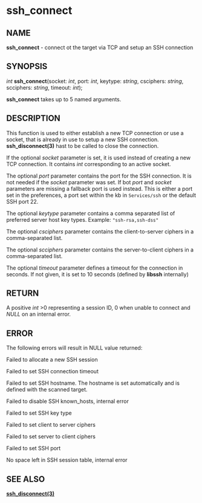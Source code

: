 # ssh_connect

## NAME

**ssh_connect** - connect ot the target via TCP and setup an SSH connection

## SYNOPSIS

*int* **ssh_connect**(socket: *int*, port: *int*, keytype: *string*, csciphers: *string*, scciphers: *string*, timeout: *int*);

**ssh_connect** takes up to 5 named arguments.

## DESCRIPTION

This function is used to either establish a new TCP connection or use a socket, that is already in use to setup a new SSH connection. **ssh_disconnect(3)** hast to be called to close the connection.

If the optional *socket* parameter is set, it is used instead of creating a new TCP connection. It contains *int* corresponding to an active socket.

The optional *port* parameter contains the port for the SSH connection. It is not needed if the *socket* parameter was set. If bot *port* and *socket* parameters are missing a fallback port is used instead. This is either a port set in the preferences, a port set within the kb in `Services/ssh` or the default SSH port 22.

The optional *keytype* parameter contains a comma separated list of preferred server host key types.
Example: `"ssh-rsa,ssh-dss"`

The optional *csciphers* parameter contains the client-to-server ciphers in a comma-separated list.

The optional *scciphers* parameter contains the server-to-client ciphers in a comma-separated list.

The optional *timeout* parameter defines a timeout for the connection in seconds. If not given, it is set to 10 seconds (defined by **libssh** internally)

## RETURN

A positive *int* >0 representing a session ID, 0 when unable to connect and *NULL* on an internal error.

## ERROR

The following errors will result in NULL value returned:

Failed to allocate a new SSH session

Failed to set SSH connection timeout

Failed to set SSH hostname. The hostname is set automatically and is defined with the scanned target.

Failed to disable SSH known_hosts, internal error

Failed to set SSH key type

Failed to set client to server ciphers

Failed to set server to client ciphers

Failed to set SSH port

No space left in SSH session table, internal error

## SEE ALSO

**[ssh_disconnect(3)](ssh_disconnect.md)**